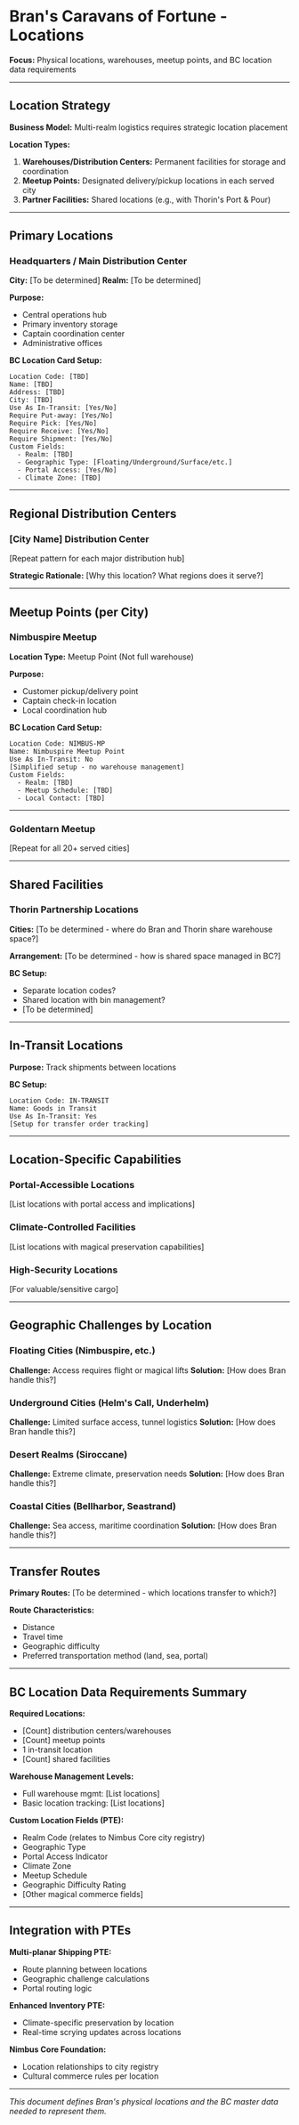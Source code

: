 # Bran's Caravans of Fortune - Locations

**Focus:** Physical locations, warehouses, meetup points, and BC location data requirements

---

## Location Strategy

**Business Model:** Multi-realm logistics requires strategic location placement

**Location Types:**
1. **Warehouses/Distribution Centers:** Permanent facilities for storage and coordination
2. **Meetup Points:** Designated delivery/pickup locations in each served city
3. **Partner Facilities:** Shared locations (e.g., with Thorin's Port & Pour)

---

## Primary Locations

### Headquarters / Main Distribution Center
**City:** [To be determined]
**Realm:** [To be determined]

**Purpose:**
- Central operations hub
- Primary inventory storage
- Captain coordination center
- Administrative offices

**BC Location Card Setup:**
```
Location Code: [TBD]
Name: [TBD]
Address: [TBD]
City: [TBD]
Use As In-Transit: [Yes/No]
Require Put-away: [Yes/No]
Require Pick: [Yes/No]
Require Receive: [Yes/No]
Require Shipment: [Yes/No]
Custom Fields:
  - Realm: [TBD]
  - Geographic Type: [Floating/Underground/Surface/etc.]
  - Portal Access: [Yes/No]
  - Climate Zone: [TBD]
```

---

## Regional Distribution Centers

### [City Name] Distribution Center
[Repeat pattern for each major distribution hub]

**Strategic Rationale:**
[Why this location? What regions does it serve?]

---

## Meetup Points (per City)

### Nimbuspire Meetup
**Location Type:** Meetup Point (Not full warehouse)

**Purpose:**
- Customer pickup/delivery point
- Captain check-in location
- Local coordination hub

**BC Location Card Setup:**
```
Location Code: NIMBUS-MP
Name: Nimbuspire Meetup Point
Use As In-Transit: No
[Simplified setup - no warehouse management]
Custom Fields:
  - Realm: [TBD]
  - Meetup Schedule: [TBD]
  - Local Contact: [TBD]
```

---

### Goldentarn Meetup
[Repeat for all 20+ served cities]

---

## Shared Facilities

### Thorin Partnership Locations
**Cities:** [To be determined - where do Bran and Thorin share warehouse space?]

**Arrangement:**
[To be determined - how is shared space managed in BC?]

**BC Setup:**
- Separate location codes?
- Shared location with bin management?
- [To be determined]

---

## In-Transit Locations

**Purpose:** Track shipments between locations

**BC Setup:**
```
Location Code: IN-TRANSIT
Name: Goods in Transit
Use As In-Transit: Yes
[Setup for transfer order tracking]
```

---

## Location-Specific Capabilities

### Portal-Accessible Locations
[List locations with portal access and implications]

### Climate-Controlled Facilities
[List locations with magical preservation capabilities]

### High-Security Locations
[For valuable/sensitive cargo]

---

## Geographic Challenges by Location

### Floating Cities (Nimbuspire, etc.)
**Challenge:** Access requires flight or magical lifts
**Solution:** [How does Bran handle this?]

### Underground Cities (Helm's Call, Underhelm)
**Challenge:** Limited surface access, tunnel logistics
**Solution:** [How does Bran handle this?]

### Desert Realms (Siroccane)
**Challenge:** Extreme climate, preservation needs
**Solution:** [How does Bran handle this?]

### Coastal Cities (Bellharbor, Seastrand)
**Challenge:** Sea access, maritime coordination
**Solution:** [How does Bran handle this?]

---

## Transfer Routes

**Primary Routes:**
[To be determined - which locations transfer to which?]

**Route Characteristics:**
- Distance
- Travel time
- Geographic difficulty
- Preferred transportation method (land, sea, portal)

---

## BC Location Data Requirements Summary

**Required Locations:**
- [Count] distribution centers/warehouses
- [Count] meetup points
- 1 in-transit location
- [Count] shared facilities

**Warehouse Management Levels:**
- Full warehouse mgmt: [List locations]
- Basic location tracking: [List locations]

**Custom Location Fields (PTE):**
- Realm Code (relates to Nimbus Core city registry)
- Geographic Type
- Portal Access Indicator
- Climate Zone
- Meetup Schedule
- Geographic Difficulty Rating
- [Other magical commerce fields]

---

## Integration with PTEs

**Multi-planar Shipping PTE:**
- Route planning between locations
- Geographic challenge calculations
- Portal routing logic

**Enhanced Inventory PTE:**
- Climate-specific preservation by location
- Real-time scrying updates across locations

**Nimbus Core Foundation:**
- Location relationships to city registry
- Cultural commerce rules per location

---

*This document defines Bran's physical locations and the BC master data needed to represent them.*

